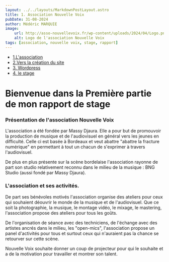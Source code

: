 ```yaml
---
layout: ../../layouts/MarkdownPostLayout.astro
title: 1. Association Nouvelle Voix
pubDate: 31-08-2024
author: Médéric MARQUIE
image: 
    url: http://asso-nouvellevoix.fr/wp-content/uploads/2024/04/Logo.png
    alt: Logo de l'association Nouvelle Voix
tags: [association, nouvelle voix, stage, rapport]
---
```

- [1.L'association](/posts/1.asso_Nouvelle-Voix)
- [2.Vers la création du site](/posts/2.creation_maquette)
- [3. Wordpress ](/posts/3.wordpress)
- [4. le stage](/posts/4.le_stage)

# Bienvenue dans la Première partie de mon rapport de stage

### Présentation de l'association Nouvelle Voix

L'association a été fondée par Massy Djaura. 
Elle a pour but de promouvoir la production de musique et de l'audiovisuel en général vers les jeunes en difficulté. Celle ci est basée à Bordeaux et veut abattre "abattre la fracture numérique" en permettant à tout un chacun de s'exprimer à travers l'audiovisuel.

De plus en plus présente sur la scène bordelaise l'association rayonne de part son studio relativement reconnu dans le milieu de la musique : BNG Studio (aussi fondé par Massy Djaura).

### L'association et ses activités. 

De part ses bénévoles motivés l'association organise des ateliers pour ceux qui souhaient déouvrir le monde de la musique et de l'audiovisuel. Que ce soit la photographie, la musique, le montage vidéo, le mixage, le mastering, l'association propose des ateliers pour tous les goûts.

De l'organisation de séance avec des techniciens, de l'échange avec des artistes ancrés dans le milieu, les "open-mics", l'association propose un panel d'activités pour tous et surtout ceux qui n'auraient pas la chance se retourver sur cette scène.

Nouvelle Voix souhaite donner un coup de projecteur pour qui le souhaite et a de la motivation pour travailler et montrer son talent.
